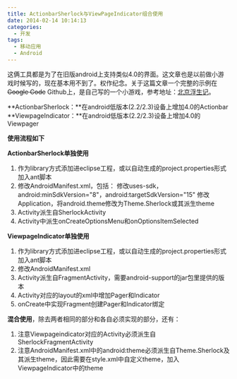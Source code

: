 ```yaml
---
title: ActionbarSherlock与ViewPageIndicator组合使用
date: 2014-02-14 10:14:13
categories:
  - 开发
tags:
  - 移动应用
  - Android
---
```

这俩工具都是为了在旧版android上支持类似4.0的界面。这文章也是以前做小游戏时候写的，现在基本用不到了。权作纪念。关于这篇文章一个完整的示例在~~Google Code~~ Github上，是自己写的一个小游戏，参考地址：[北京浮生记](https://github.com/CliffHan/beijing-fushengji)。

**ActionbarSherlock：**在android低版本(2.2/2.3)设备上增加4.0的Actionbar
**ViewpageIndicator：**在android低版本(2.2/2.3)设备上增加4.0的Viewpager

**使用流程如下**

**ActionbarSherlock单独使用**
1. 作为library方式添加进eclipse工程，或以自动生成的project.properties形式加入ant脚本
2. 修改AndroidManifest.xml，包括：
  修改uses-sdk，android:minSdkVersion="8"，android:targetSdkVersion="15"
  修改Application，将android.theme修改为Theme.Sherlock或其派生theme
3. Activity派生自SherlockActivity
4. Activity中派生onCreateOptionsMenu和onOptionsItemSelected

**ViewpageIndicator单独使用**

1. 作为library方式添加进eclipse工程，或以自动生成的project.properties形式加入ant脚本
2. 修改AndroidManifest.xml
3. Activity派生自FragmentActivity，需要android-support的jar包里提供的版本
4. Activity对应的layout的xml中增加Pager和Indicator
5. onCreate中实现Fragment创建Pager和Indicator绑定

**混合使用**，除去两者相同的部分和各自必须实现的部分，还有：

1. 注意Viewpageindicator对应的Activity必须派生自SherlockFragmentActivity
2. 注意AndroidManifest.xml中的android:theme必须派生自Theme.Sherlock及其派生theme，因此需要在style.xml中自定义theme，加入ViewpageIndicator中的theme
